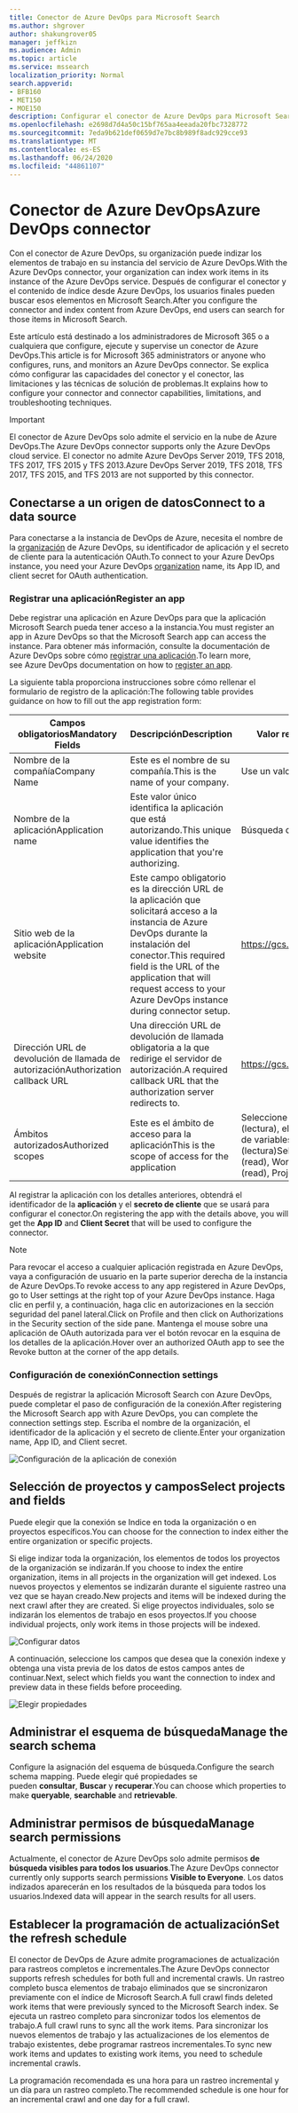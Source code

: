 ```yaml
---
title: Conector de Azure DevOps para Microsoft Search
ms.author: shgrover
author: shakungrover05
manager: jeffkizn
ms.audience: Admin
ms.topic: article
ms.service: mssearch
localization_priority: Normal
search.appverid:
- BFB160
- MET150
- MOE150
description: Configurar el conector de Azure DevOps para Microsoft Search
ms.openlocfilehash: e2698d7d4a50c15bf765aa4eeada20fbc7328772
ms.sourcegitcommit: 7eda9b621def0659d7e7bc8b989f8adc929cce93
ms.translationtype: MT
ms.contentlocale: es-ES
ms.lasthandoff: 06/24/2020
ms.locfileid: "44861107"
---
```

# <a name="azure-devops-connector"></a><span data-ttu-id="4561b-103">Conector de Azure DevOps</span><span class="sxs-lookup"><span data-stu-id="4561b-103">Azure DevOps connector</span></span>

<span data-ttu-id="4561b-104">Con el conector de Azure DevOps, su organización puede indizar los elementos de trabajo en su instancia del servicio de Azure DevOps.</span><span class="sxs-lookup"><span data-stu-id="4561b-104">With the Azure DevOps connector, your organization can index work items in its instance of the Azure DevOps service.</span></span> <span data-ttu-id="4561b-105">Después de configurar el conector y el contenido de índice desde Azure DevOps, los usuarios finales pueden buscar esos elementos en Microsoft Search.</span><span class="sxs-lookup"><span data-stu-id="4561b-105">After you configure the connector and index content from Azure DevOps, end users can search for those items in Microsoft Search.</span></span>

<span data-ttu-id="4561b-106">Este artículo está destinado a los administradores de Microsoft 365 o a cualquiera que configure, ejecute y supervise un conector de Azure DevOps.</span><span class="sxs-lookup"><span data-stu-id="4561b-106">This article is for Microsoft 365 administrators or anyone who configures, runs, and monitors an Azure DevOps connector.</span></span> <span data-ttu-id="4561b-107">Se explica cómo configurar las capacidades del conector y el conector, las limitaciones y las técnicas de solución de problemas.</span><span class="sxs-lookup"><span data-stu-id="4561b-107">It explains how to configure your connector and connector capabilities, limitations, and troubleshooting techniques.</span></span>

>[!IMPORTANT]
><span data-ttu-id="4561b-108">El conector de Azure DevOps solo admite el servicio en la nube de Azure DevOps.</span><span class="sxs-lookup"><span data-stu-id="4561b-108">The Azure DevOps connector supports only the Azure DevOps cloud service.</span></span> <span data-ttu-id="4561b-109">El conector no admite Azure DevOps Server 2019, TFS 2018, TFS 2017, TFS 2015 y TFS 2013.</span><span class="sxs-lookup"><span data-stu-id="4561b-109">Azure DevOps Server 2019, TFS 2018, TFS 2017, TFS 2015, and TFS 2013 are not supported by this connector.</span></span>

## <a name="connect-to-a-data-source"></a><span data-ttu-id="4561b-110">Conectarse a un origen de datos</span><span class="sxs-lookup"><span data-stu-id="4561b-110">Connect to a data source</span></span>

<span data-ttu-id="4561b-111">Para conectarse a la instancia de DevOps de Azure, necesita el nombre de la [organización](https://docs.microsoft.com/azure/devops/organizations/accounts/create-organization) de Azure DevOps, su identificador de aplicación y el secreto de cliente para la autenticación OAuth.</span><span class="sxs-lookup"><span data-stu-id="4561b-111">To connect to your Azure DevOps instance, you need your Azure DevOps [organization](https://docs.microsoft.com/azure/devops/organizations/accounts/create-organization) name, its App ID, and client secret for OAuth authentication.</span></span>

### <a name="register-an-app"></a><span data-ttu-id="4561b-112">Registrar una aplicación</span><span class="sxs-lookup"><span data-stu-id="4561b-112">Register an app</span></span>

<span data-ttu-id="4561b-113">Debe registrar una aplicación en Azure DevOps para que la aplicación Microsoft Search pueda tener acceso a la instancia.</span><span class="sxs-lookup"><span data-stu-id="4561b-113">You must register an app in Azure DevOps so that the Microsoft Search app can access the instance.</span></span> <span data-ttu-id="4561b-114">Para obtener más información, consulte la documentación de Azure DevOps sobre cómo [registrar una aplicación](https://docs.microsoft.com/azure/devops/integrate/get-started/authentication/oauth?view=azure-devops#register-your-app).</span><span class="sxs-lookup"><span data-stu-id="4561b-114">To learn more, see Azure DevOps documentation on how to [register an app](https://docs.microsoft.com/azure/devops/integrate/get-started/authentication/oauth?view=azure-devops#register-your-app).</span></span>

<span data-ttu-id="4561b-115">La siguiente tabla proporciona instrucciones sobre cómo rellenar el formulario de registro de la aplicación:</span><span class="sxs-lookup"><span data-stu-id="4561b-115">The following table provides guidance on how to fill out the app registration form:</span></span>

 <span data-ttu-id="4561b-116">**Campos obligatorios**</span><span class="sxs-lookup"><span data-stu-id="4561b-116">**Mandatory Fields**</span></span> | <span data-ttu-id="4561b-117">**Descripción**</span><span class="sxs-lookup"><span data-stu-id="4561b-117">**Description**</span></span>      | <span data-ttu-id="4561b-118">**Valor recomendado**</span><span class="sxs-lookup"><span data-stu-id="4561b-118">**Recommended Value**</span></span>
--- | --- | ---
| <span data-ttu-id="4561b-119">Nombre de la compañía</span><span class="sxs-lookup"><span data-stu-id="4561b-119">Company Name</span></span>         | <span data-ttu-id="4561b-120">Este es el nombre de su compañía.</span><span class="sxs-lookup"><span data-stu-id="4561b-120">This is the name of your company.</span></span> | <span data-ttu-id="4561b-121">Use un valor apropiado</span><span class="sxs-lookup"><span data-stu-id="4561b-121">Use an appropriate value</span></span>   |
| <span data-ttu-id="4561b-122">Nombre de la aplicación</span><span class="sxs-lookup"><span data-stu-id="4561b-122">Application name</span></span>     | <span data-ttu-id="4561b-123">Este valor único identifica la aplicación que está autorizando.</span><span class="sxs-lookup"><span data-stu-id="4561b-123">This unique value identifies the application that you're authorizing.</span></span>    | <span data-ttu-id="4561b-124">Búsqueda de Microsoft</span><span class="sxs-lookup"><span data-stu-id="4561b-124">Microsoft Search</span></span>     |
| <span data-ttu-id="4561b-125">Sitio web de la aplicación</span><span class="sxs-lookup"><span data-stu-id="4561b-125">Application website</span></span>  | <span data-ttu-id="4561b-126">Este campo obligatorio es la dirección URL de la aplicación que solicitará acceso a la instancia de Azure DevOps durante la instalación del conector.</span><span class="sxs-lookup"><span data-stu-id="4561b-126">This required field is the URL of the application that will request access to your Azure DevOps instance during connector setup.</span></span>  | <https://gcs.office.com/>                |
| <span data-ttu-id="4561b-127">Dirección URL de devolución de llamada de autorización</span><span class="sxs-lookup"><span data-stu-id="4561b-127">Authorization callback URL</span></span>        | <span data-ttu-id="4561b-128">Una dirección URL de devolución de llamada obligatoria a la que redirige el servidor de autorización.</span><span class="sxs-lookup"><span data-stu-id="4561b-128">A required callback URL that the authorization server redirects to.</span></span> | <https://gcs.office.com/v1.0/admin/oauth/callback>|
| <span data-ttu-id="4561b-129">Ámbitos autorizados</span><span class="sxs-lookup"><span data-stu-id="4561b-129">Authorized scopes</span></span> | <span data-ttu-id="4561b-130">Este es el ámbito de acceso para la aplicación</span><span class="sxs-lookup"><span data-stu-id="4561b-130">This is the scope of access for the application</span></span> | <span data-ttu-id="4561b-131">Seleccione los siguientes ámbitos: identidad (lectura), elementos de trabajo (lectura), grupos de variables (lectura), proyecto y equipo (lectura)</span><span class="sxs-lookup"><span data-stu-id="4561b-131">Select the following scopes: Identity (read), Work Items (read), Variable Groups (read), Project and team (read)</span></span>|

<span data-ttu-id="4561b-132">Al registrar la aplicación con los detalles anteriores, obtendrá el identificador de la **aplicación** y el **secreto de cliente** que se usará para configurar el conector.</span><span class="sxs-lookup"><span data-stu-id="4561b-132">On registering the app with the details above, you will get the **App ID** and **Client Secret** that will be used to configure the connector.</span></span>

>[!NOTE]
><span data-ttu-id="4561b-133">Para revocar el acceso a cualquier aplicación registrada en Azure DevOps, vaya a configuración de usuario en la parte superior derecha de la instancia de Azure DevOps.</span><span class="sxs-lookup"><span data-stu-id="4561b-133">To revoke access to any app registered in Azure DevOps, go to User settings at the right top of your Azure DevOps instance.</span></span> <span data-ttu-id="4561b-134">Haga clic en perfil y, a continuación, haga clic en autorizaciones en la sección seguridad del panel lateral.</span><span class="sxs-lookup"><span data-stu-id="4561b-134">Click on Profile and then click on Authorizations in the Security section of the side pane.</span></span> <span data-ttu-id="4561b-135">Mantenga el mouse sobre una aplicación de OAuth autorizada para ver el botón revocar en la esquina de los detalles de la aplicación.</span><span class="sxs-lookup"><span data-stu-id="4561b-135">Hover over an authorized OAuth app to see the Revoke button at the corner of the app details.</span></span>

### <a name="connection-settings"></a><span data-ttu-id="4561b-136">Configuración de conexión</span><span class="sxs-lookup"><span data-stu-id="4561b-136">Connection settings</span></span>

<span data-ttu-id="4561b-137">Después de registrar la aplicación Microsoft Search con Azure DevOps, puede completar el paso de configuración de la conexión.</span><span class="sxs-lookup"><span data-stu-id="4561b-137">After registering the Microsoft Search app with Azure DevOps, you can complete the connection settings step.</span></span> <span data-ttu-id="4561b-138">Escriba el nombre de la organización, el identificador de la aplicación y el secreto de cliente.</span><span class="sxs-lookup"><span data-stu-id="4561b-138">Enter your organization name, App ID, and Client secret.</span></span>

![Configuración de la aplicación de conexión](media/ADO_Connection_settings_2.png)

## <a name="select-projects-and-fields"></a><span data-ttu-id="4561b-140">Selección de proyectos y campos</span><span class="sxs-lookup"><span data-stu-id="4561b-140">Select projects and fields</span></span>

<span data-ttu-id="4561b-141">Puede elegir que la conexión se Indice en toda la organización o en proyectos específicos.</span><span class="sxs-lookup"><span data-stu-id="4561b-141">You can choose for the connection to index either the entire organization or specific projects.</span></span>

<span data-ttu-id="4561b-142">Si elige indizar toda la organización, los elementos de todos los proyectos de la organización se indizarán.</span><span class="sxs-lookup"><span data-stu-id="4561b-142">If you choose to index the entire organization, items in all projects in the organization will get indexed.</span></span> <span data-ttu-id="4561b-143">Los nuevos proyectos y elementos se indizarán durante el siguiente rastreo una vez que se hayan creado.</span><span class="sxs-lookup"><span data-stu-id="4561b-143">New projects and items will be indexed during the next crawl after they are created.</span></span> <span data-ttu-id="4561b-144">Si elige proyectos individuales, solo se indizarán los elementos de trabajo en esos proyectos.</span><span class="sxs-lookup"><span data-stu-id="4561b-144">If you choose individual projects, only work items in those projects will be indexed.</span></span>

![Configurar datos](media/ADO_Configure_data.png)

<span data-ttu-id="4561b-146">A continuación, seleccione los campos que desea que la conexión indexe y obtenga una vista previa de los datos de estos campos antes de continuar.</span><span class="sxs-lookup"><span data-stu-id="4561b-146">Next, select which fields you want the connection to index and preview data in these fields before proceeding.</span></span>

![Elegir propiedades](media/ADO_choose_properties.png)

## <a name="manage-the-search-schema"></a><span data-ttu-id="4561b-148">Administrar el esquema de búsqueda</span><span class="sxs-lookup"><span data-stu-id="4561b-148">Manage the search schema</span></span>

<span data-ttu-id="4561b-149">Configure la asignación del esquema de búsqueda.</span><span class="sxs-lookup"><span data-stu-id="4561b-149">Configure the search schema mapping.</span></span> <span data-ttu-id="4561b-150">Puede elegir qué propiedades se pueden **consultar**, **Buscar** y **recuperar**.</span><span class="sxs-lookup"><span data-stu-id="4561b-150">You can choose which properties to make **queryable**, **searchable** and **retrievable**.</span></span>

## <a name="manage-search-permissions"></a><span data-ttu-id="4561b-151">Administrar permisos de búsqueda</span><span class="sxs-lookup"><span data-stu-id="4561b-151">Manage search permissions</span></span>

<span data-ttu-id="4561b-152">Actualmente, el conector de Azure DevOps solo admite permisos **de búsqueda visibles para todos los usuarios**.</span><span class="sxs-lookup"><span data-stu-id="4561b-152">The Azure DevOps connector currently only supports search permissions **Visible to Everyone**.</span></span> <span data-ttu-id="4561b-153">Los datos indizados aparecerán en los resultados de la búsqueda para todos los usuarios.</span><span class="sxs-lookup"><span data-stu-id="4561b-153">Indexed data will appear in the search results for all users.</span></span>

## <a name="set-the-refresh-schedule"></a><span data-ttu-id="4561b-154">Establecer la programación de actualización</span><span class="sxs-lookup"><span data-stu-id="4561b-154">Set the refresh schedule</span></span>

<span data-ttu-id="4561b-155">El conector de DevOps de Azure admite programaciones de actualización para rastreos completos e incrementales.</span><span class="sxs-lookup"><span data-stu-id="4561b-155">The Azure DevOps connector supports refresh schedules for both full and incremental crawls.</span></span> <span data-ttu-id="4561b-156">Un rastreo completo busca elementos de trabajo eliminados que se sincronizaron previamente con el índice de Microsoft Search.</span><span class="sxs-lookup"><span data-stu-id="4561b-156">A full crawl finds deleted work items that were previously synced to the Microsoft Search index.</span></span> <span data-ttu-id="4561b-157">Se ejecuta un rastreo completo para sincronizar todos los elementos de trabajo.</span><span class="sxs-lookup"><span data-stu-id="4561b-157">A full crawl runs to sync all the work items.</span></span> <span data-ttu-id="4561b-158">Para sincronizar los nuevos elementos de trabajo y las actualizaciones de los elementos de trabajo existentes, debe programar rastreos incrementales.</span><span class="sxs-lookup"><span data-stu-id="4561b-158">To sync new work items and updates to existing work items, you need to schedule incremental crawls.</span></span>

<span data-ttu-id="4561b-159">La programación recomendada es una hora para un rastreo incremental y un día para un rastreo completo.</span><span class="sxs-lookup"><span data-stu-id="4561b-159">The recommended schedule is one hour for an incremental crawl and one day for a full crawl.</span></span>
